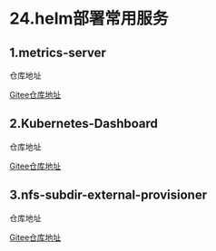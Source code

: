 # 24.helm部署常用服务


## 1.metrics-server


仓库地址

[Gitee仓库地址](https://gitee.com/k8s-devops/metrics-server.git)



## 2.Kubernetes-Dashboard


仓库地址

[Gitee仓库地址](https://gitee.com/k8s-devops/kubernetes-dashboard.git)





## 3.nfs-subdir-external-provisioner


仓库地址

[Gitee仓库地址](https://gitee.com/k8s-devops/nfs-subdir-external-provisioner.git)



